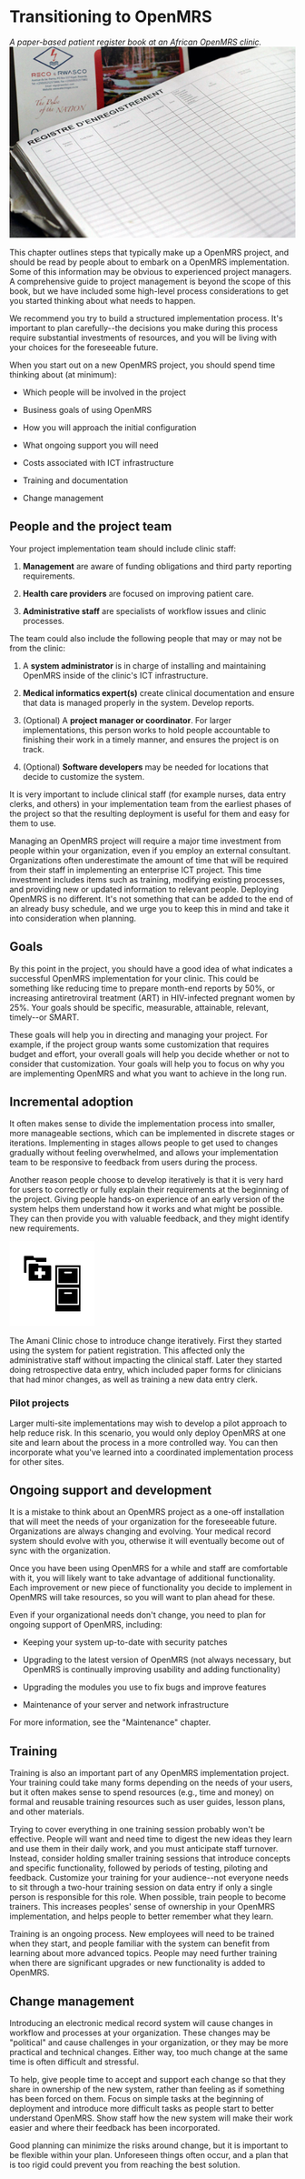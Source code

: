 # Transitioning to OpenMRS

_A paper-based patient register book at an African OpenMRS clinic._
![](/assets/transitioning.png)

This chapter outlines steps that typically make up a OpenMRS project, and should be read by people about to embark on a OpenMRS implementation. Some of this information may be obvious to experienced project managers. A comprehensive guide to project management is beyond the scope of this book, but we have included some high-level process considerations to get you started thinking about what needs to happen.

We recommend you try to build a structured implementation process. It's important to plan carefully--the decisions you make during this process require substantial investments of resources, and you will be living with your choices for the foreseeable future.

When you start out on a new OpenMRS project, you should spend time thinking about \(at minimum\):

* Which people will be involved in the project

* Business goals of using OpenMRS

* How you will approach the initial configuration

* What ongoing support you will need

* Costs associated with ICT infrastructure

* Training and documentation

* Change management


## People and the project team

Your project implementation team should include clinic staff:

1. **Management** are aware of funding obligations and third party reporting requirements.

2. **Health care providers** are focused on improving patient care.

3. **Administrative staff** are specialists of workflow issues and clinic processes.


The team could also include the following people that may or may not be from the clinic:

1. A **system administrator** is in charge of installing and maintaining OpenMRS inside of the clinic's ICT infrastructure.

2. **Medical informatics expert\(s\)** create clinical documentation and ensure that data is managed properly in the system. Develop reports.

3. \(Optional\) A **project manager or coordinator**. For larger implementations, this person works to hold people accountable to finishing their work in a timely manner, and ensures the project is on track.

4. \(Optional\) **Software developers** may be needed for locations that decide to customize the system.


It is very important to include clinical staff \(for example nurses, data entry clerks, and others\) in your implementation team from the earliest phases of the project so that the resulting deployment is useful for them and easy for them to use.

Managing an OpenMRS project will require a major time investment from people within your organization, even if you employ an external consultant. Organizations often underestimate the amount of time that will be required from their staff in implementing an enterprise ICT project. This time investment includes items such as training, modifying existing processes, and providing new or updated information to relevant people. Deploying OpenMRS is no different. It's not something that can be added to the end of an already busy schedule, and we urge you to keep this in mind and take it into consideration when planning.

## Goals

By this point in the project, you should have a good idea of what indicates a successful OpenMRS implementation for your clinic. This could be something like reducing time to prepare month-end reports by 50%, or increasing antiretroviral treatment \(ART\) in HIV-infected pregnant women by 25%. Your goals should be specific, measurable, attainable, relevant, timely--or SMART.

These goals will help you in directing and managing your project. For example, if the project group wants some customization that requires budget and effort, your overall goals will help you decide whether or not to consider that customization. Your goals will help you to focus on why you are implementing OpenMRS and what you want to achieve in the long run.

## Incremental adoption

It often makes sense to divide the implementation process into smaller, more manageable sections, which can be implemented in discrete stages or iterations. Implementing in stages allows people to get used to changes gradually without feeling overwhelmed, and allows your implementation team to be responsive to feedback from users during the process.

Another reason people choose to develop iteratively is that it is very hard for users to correctly or fully explain their requirements at the beginning of the project. Giving people hands-on experience of an early version of the system helps them understand how it works and what might be possible. They can then provide you with valuable feedback, and they might identify new requirements.

![](/assets/case-study.png)

The Amani Clinic chose to introduce change iteratively. First they started using the system for patient registration. This affected only the administrative staff without impacting the clinical staff. Later they started doing retrospective data entry, which included paper forms for clinicians that had minor changes, as well as training a new data entry clerk.

### Pilot projects

Larger multi-site implementations may wish to develop a pilot approach to help reduce risk. In this scenario, you would only deploy OpenMRS at one site and learn about the process in a more controlled way. You can then incorporate what you've learned into a coordinated implementation process for other sites.

## Ongoing support and development

It is a mistake to think about an OpenMRS project as a one-off installation that will meet the needs of your organization for the foreseeable future. Organizations are always changing and evolving. Your medical record system should evolve with you, otherwise it will eventually become out of sync with the organization.

Once you have been using OpenMRS for a while and staff are comfortable with it, you will likely want to take advantage of additional functionality. Each improvement or new piece of functionality you decide to implement in OpenMRS will take resources, so you will want to plan ahead for these.

Even if your organizational needs don't change, you need to plan for ongoing support of OpenMRS, including:

* Keeping your system up-to-date with security patches

* Upgrading to the latest version of OpenMRS \(not always necessary, but OpenMRS is continually improving usability and adding functionality\)

* Upgrading the modules you use to fix bugs and improve features

* Maintenance of your server and network infrastructure

For more information, see the "Maintenance" chapter.

## Training

Training is also an important part of any OpenMRS implementation project. Your training could take many forms depending on the needs of your users, but it often makes sense to spend resources \(e.g., time and money\) on formal and reusable training resources such as user guides, lesson plans, and other materials.

Trying to cover everything in one training session probably won't be effective. People will want and need time to digest the new ideas they learn and use them in their daily work, and you must anticipate staff turnover. Instead, consider holding smaller training sessions that introduce concepts and specific functionality, followed by periods of testing, piloting and feedback. Customize your training for your audience--not everyone needs to sit through a two-hour training session on data entry if only a single person is responsible for this role. When possible, train people to become trainers. This increases peoples' sense of ownership in your OpenMRS implementation, and helps people to better remember what they learn.

Training is an ongoing process. New employees will need to be trained when they start, and people familiar with the system can benefit from learning about more advanced topics. People may need further training when there are significant upgrades or new functionality is added to OpenMRS.

## Change management

Introducing an electronic medical record system will cause changes in workflow and processes at your organization. These changes may be "political" and cause challenges in your organization, or they may be more practical and technical changes. Either way, too much change at the same time is often difficult and stressful.

To help, give people time to accept and support each change so that they share in ownership of the new system, rather than feeling as if something has been forced on them. Focus on simple tasks at the beginning of deployment and introduce more difficult tasks as people start to better understand OpenMRS. Show staff how the new system will make their work easier and where their feedback has been incorporated.

Good planning can minimize the risks around change, but it is important to be flexible within your plan. Unforeseen things often occur, and a plan that is too rigid could prevent you from reaching the best solution.

